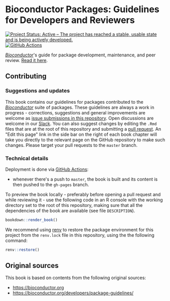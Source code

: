 Bioconductor Packages: Guidelines for Developers and Reviewers
==============================================================

[![Project Status: Active – The project has reached a stable, usable state and is being actively developed.](https://www.repostatus.org/badges/latest/active.svg)](https://www.repostatus.org/#active) 
[![GitHub Actions](https://github.com/Bioconductor/pkgrevdocs/workflows/build_deploy/badge.svg)](https://github.com/Bioconductor/pkgrevdocs/actions)

[_Bioconductor_](https://bioconductor.org/)'s guide for package development, maintenance, and peer review.
[Read it here](https://bioconductor.github.io/pkgrevdocs/).

## Contributing

### Suggestions and updates

This book contains our guidelines for packages contributed to the [_Bioconductor_](https://bioconductor.org/) suite of packages.
These guidelines are always a work in progress - corrections, suggestions and general improvements are welcome as [issue submissions in this repository](https://github.com/kevinrue/bioc_package_guide/issues/new).
Open discussions are welcome in our [Slack](https://bioc-community.herokuapp.com/).
You can also suggest changes by editing the `.Rmd` files that are at the root of this repository and submitting a [pull request](https://github.com/kevinrue/bioc_package_guide/pulls).
An "Edit this page" link in the side bar on the right of each book chapter will take you directly to the relevant page on the GitHub repository to make such changes.
Please target your pull requests to the `master` branch.

### Technical details

Deployment is done via [GitHub Actions](https://github.com/kevinrue/bioc_package_guide/actions):

* whenever there's a push to `master`, the book is built and its content is then pushed to the `gh-pages` branch.

To preview the book locally - preferably before opening a pull request and while reviewing it - use the following code in an R console with the working directory set to the root of this repository, making sure that all the dependencies of the book are available (see file `DESCRIPTION`).

```r
bookdown::render_book()
```

We recommend using [renv](https://rstudio.github.io/renv/articles/renv.html) to restore the package environment for this project from the `renv.lock` file in this repository, using the the following command:

```r
renv::restore()
```

## Original sources

This book is based on contents from the following original sources:

- https://bioconductor.org
- https://bioconductor.org/developers/package-guidelines/
